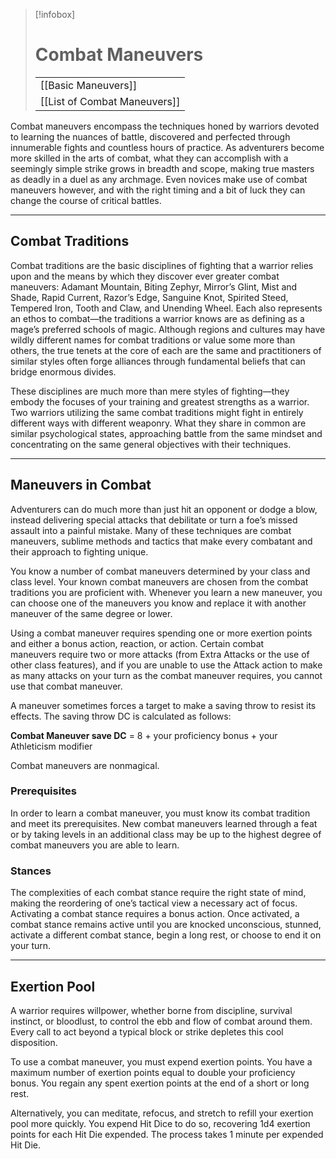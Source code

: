 
> [!infobox]
> # Combat Maneuvers
>
> | |
> | ---- |
> | [[Basic Maneuvers]] |
> | [[List of Combat Maneuvers]] |

Combat maneuvers encompass the techniques honed by warriors devoted to learning the nuances of battle, discovered and perfected through innumerable fights and countless hours of practice. As adventurers become more skilled in the arts of combat, what they can accomplish with a seemingly simple strike grows in breadth and scope, making true masters as deadly in a duel as any archmage. Even novices make use of combat maneuvers however, and with the right timing and a bit of luck they can change the course of critical battles.

---

## Combat Traditions

Combat traditions are the basic disciplines of fighting that a warrior relies upon and the means by which they discover ever greater combat maneuvers: Adamant Mountain, Biting Zephyr, Mirror’s Glint, Mist and Shade, Rapid Current, Razor’s Edge, Sanguine Knot, Spirited Steed, Tempered Iron, Tooth and Claw, and Unending Wheel. Each also represents an ethos to combat—the traditions a warrior knows are as defining as a mage’s preferred schools of magic. Although regions and cultures may have wildly different names for combat traditions or value some more than others, the true tenets at the core of each are the same and practitioners of similar styles often forge alliances through fundamental beliefs that can bridge enormous divides.

These disciplines are much more than mere styles of fighting—they embody the focuses of your training and greatest strengths as a warrior. Two warriors utilizing the same combat traditions might fight in entirely different ways with different weaponry. What they share in common are similar psychological states, approaching battle from the same mindset and concentrating on the same general objectives with their techniques. 

---

## Maneuvers in Combat

Adventurers can do much more than just hit an opponent or dodge a blow, instead delivering special attacks that debilitate or turn a foe’s missed assault into a painful mistake. Many of these techniques are combat maneuvers, sublime methods and tactics that make every combatant and their approach to fighting unique. 

You know a number of combat maneuvers determined by your class and class level. Your known combat maneuvers are chosen from the combat traditions you are proficient with. Whenever you learn a new maneuver, you can choose one of the maneuvers you know and replace it with another maneuver of the same degree or lower.

Using a combat maneuver requires spending one or more exertion points and either a bonus action, reaction, or action. Certain combat maneuvers require two or more attacks (from Extra Attacks or the use of other class features), and if you are unable to use the Attack action to make as many attacks on your turn as the combat maneuver requires, you cannot use that combat maneuver.

A maneuver sometimes forces a target to make a saving throw to resist its effects. The saving throw DC is calculated as follows: 

**Combat Maneuver save DC** = 8 + your proficiency bonus + your Athleticism modifier

Combat maneuvers are nonmagical.

### Prerequisites

In order to learn a combat maneuver, you must know its combat tradition and meet its prerequisites. New combat maneuvers learned through a feat or by taking levels in an additional class may be up to the highest degree of combat maneuvers you are able to learn.

### Stances

The complexities of each combat stance require the right state of mind, making the reordering of one’s tactical view a necessary act of focus. Activating a combat stance requires a bonus action. Once activated, a combat stance remains active until you are knocked unconscious, stunned, activate a different combat stance, begin a long rest, or choose to end it on your turn. 

---

## Exertion Pool

A warrior requires willpower, whether borne from discipline, survival instinct, or bloodlust, to control the ebb and flow of combat around them. Every call to act beyond a typical block or strike depletes this cool disposition.

To use a combat maneuver, you must expend exertion points. You have a maximum number of exertion points equal to double your proficiency bonus. You regain any spent exertion points at the end of a short or long rest. 

Alternatively, you can meditate, refocus, and stretch to refill your exertion pool more quickly. You expend Hit Dice to do so, recovering 1d4 exertion points for each Hit Die expended. The process takes 1 minute per expended Hit Die.